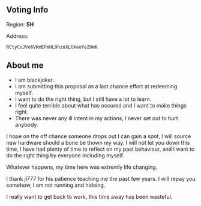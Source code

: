 ## Voting Info ##
Region: **SH**

Address:
```
RCtyCsJVo6VKmEFmHL9hzoXLtKeoYeZUmK
```

## About me ##
- I am blackjoker..
- I am submitting this proposal as a last chance effort at redeeming myself.
- I want to do the right thing, but I still have a lot to learn.
- I feel quite terrible about what has occured and I want to make things right.
- There was never any ill intent in my actions, I never set out to hurt anybody.

I hope on the off chance someone drops out I can gain a spot, I will source new hardware should a bone be thown my way. I will not let you down this time, I have had plenty of time to  reflect on my past behaviour, and I want to do the right thing by everyone including myself.

Whatever happens, my time here was extremly life changing.

I thank jl777 for his patience teaching me the past few years. I will repay you somehow, I am not running and hideing.

I really want to get back to work, this time away has been wasteful.
